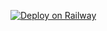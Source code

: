 
[![Deploy on Railway](https://railway.app/button.svg)](https://railway.app/new/template?template=https%3A%2F%2Fgithub.com%2FSHIVAM-1294%2Fshivamop&envs=API_ID%2CAPI_HASH%2CBOT_TOKEN%2CSESSION_NAME%2CSUDO_USERS%2CASSISTANT_NAME%2CBOT_NAME%2CBOT_USERNAME%2COWNER_NAME%2CGROUP_SUPPORT%2CUPDATES_CHANNEL)
